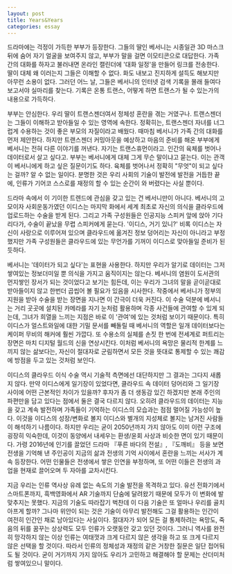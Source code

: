 ```yaml
---
layout: post
title: Years&Years
categories: essay
---
```


드라마에는 걱정이 가득한 부부가 등장한다. 그들의 딸인 베서니는 시종일관 3D 마스크 뒤에 숨어 자기 얼굴을 보여주지 않고, 부부가 말을 걸면 이모티콘으로 대답한다. 가족 간의 대화를 하자고 불러내면 온라인 캘린더에 '대화 일정'을 만들어 링크를 전송한다. 딸이 대체 왜 이러는지 그들은 이해할 수 없다. 화도 내보고 진지하게 설득도 해보지만 아무런 소용이 없다. 그러던 어느 날, 그들은 베서니의 인터넷 검색 기록을 몰래 들여다 보고서야 실마리를 찾는다. 기록은 온통 트랜스, 어떻게 하면 트랜스가 될 수 있는가의 내용으로 가득하다. 

부부는 안심한다. 우리 딸이 트랜스젠더여서 정체성 혼란을 겪는 거였구나. 트랜스젠더는 그들이 이해하고 받아들일 수 있는 영역에 속한다. 정확히는, 트랜스젠더 자녀를 너그럽게 수용하는 것이 좋은 부모의 자질이라고 배웠다. 때마침 베서니가 가족 간의 대화를 먼저 제안한다. 하지만 트랜스젠더 커밍아웃을 예상하고 마음의 준비를 해온 부부에게 베서니는 전혀 다른 이야기를 꺼낸다. 자기는 트랜스휴먼이라고. 인간의 육체를 벗어나 데이터로서 살고 싶다고. 부부는 베서니에게 대체 그게 무슨 말이냐고 묻는다. 이는 관객이 베서니에게 하고 싶은 질문이기도 하다. 육체를 벗어나서 정확히 "무엇"이 되고 싶다는 걸까? 알 수 없는 일이다. 분명한 것은 우리 사회의 기술이 발전에 발전을 거듭한 끝에, 인류가 기어코 스스로를 재정의 할 수 있는 순간이 와 버렸다는 사실 뿐이다.

드라마 속에서 이 기이한 트렌드에 관심을 갖고 있는 건 베서니만이 아니다. 베서니의 고모이자 사회운동가였던 이디스는 마지막 화에서 세계 최초로 자신의 의식을 클라우드에 업로드하는 수술을 받게 된다. 그리고 가족 구성원들은 인공지능 스피커 앞에 앉아 기다리다가, 수술이 끝났을 무렵 스피커에게 묻는다. '이디스, 거기 있니?' 비록 이디스는 자신이 사랑으로 이루어져 있으며 클라우드에 옮겨진 정보 덩어리는 자신이 아니라고 부정했지만 가족 구성원들은 클라우드에 있는 무언가를 기꺼이 이디스로 맞아들일 준비가 된 듯하다. 

베서니는 '데이터가 되고 싶다'는 표현을 사용한다. 하지만 우리가 알기로 데이터는 그저 쌓여있는 정보더미일 뿐 의식을 가지고 움직이지는 않는다. 베서니의 염원이 도서관의 먼지쌓인 장서가 되는 것이었다고 보기는 힘든데, 이는 우리가 그녀의 말을 곧이곧대로 받아들이지 않고 한번더 곱씹어 볼 필요가 있음을 시사한다. 작중에서 베서니가 정부의 지원을 받아 수술을 받는 장면을 지나면 이 간극이 더욱 커진다. 이 수술 덕분에 베서니는 거리 곳곳에 설치된 카메라를 자기 눈처럼 활용하며 각종 사건들에 관여할 수 있게 되는데, 그녀가 희열을 느끼는 지점은 바로 이 '관여'에 있는 것처럼 보이기 때문이다. 특히 이디스가 얼스트와일에 대한 기밀 문서를 빼돌릴 때 베서니의 역할은 일개 데이터보다는 케이퍼 무비의 해커에 훨씬 가깝다. 또 수용소의 실체를 손짓 한 번에 전세계로 퍼트리는 장면은 마치 디지털 월드의 신을 연상시킨다. 이처럼 베서니의 욕망은 물리적 한계를 느끼지 않는 삶보다는, 자신이 절대자로 군림하면서 모든 것을 뜻대로 통제할 수 있는 쾌감에 방점을 두고 있는 것처럼 보인다.

이디스의 클라우드 이식 수술 역시 기술적 측면에선 대단하지만 그 결과는 그다지 새롭지 않다. 만약 이디스에게 일기장이 있었다면, 클라우드 속 데이터 덩어리와 그 일기장 사이에 어떤 근본적인 차이가 있을까? 후자가 좀 더 생동감 있긴 하겠지만 본래 주인의 파편만을 담고 있다는 점에서 둘은 결국 다르지 않다. 오히려 클라우드의 데이터는 지능을 갖고 계속 발전하며 가족들이 기억하는 이디스의 모습과는 점점 멀어질 가능성이 높다. 이것을 이디스의 성장/변화로 볼지 이디스와 별개의 지성체로 볼지는 남겨진 사람들이 해석하기 나름이다. 하지만 우리는 굳이 2050년까지 가지 않아도 이미 이런 구조에 굉장히 익숙한데, 이것이 동양에서 내세우는 환생/윤회 사상과 비슷한 면이 있기 때문이다. 가령 2016년에 인기를 끌었던 드라마 『푸른 바다의 전설』, 『도깨비』 등을 보면 전생을 기억해 낸 주인공이 지금의 삶과 전생의 기억 사이에서 혼란을 느끼는 서사가 계속 등장한다. 어떤 인물들은 전생에서 쌓은 인연을 부정하며, 또 어떤 이들은 전생의 과업을 현재로 끌어오며 두 자아를 교차시킨다. 

지금 우리는 인류 역사상 유례 없는 속도의 기술 발전을 목격하고 있다. 유선 전화기에서 스마트폰까지, 흑백영화에서 AR 기술까지 단숨에 달려왔기 때문에 모두가 이 변화에 발 맞추지는 못했다. 지금의 기술도 따라잡기 벅찬데 이 다음 기술은 또 얼마나 우리를 골치 아프게 할까? 그나마 위안이 되는 것은 기술이 아무리 발전해도 그걸 활용하는 인간이 여전히 인간인 채로 남아있다는 사실이다. 절대자가 되어 모든 걸 통제하려는 욕망도, 죽음의 뒤를 꿈꾸는 상상력도 모두 인류가 오랫동안 갖고 있던 것이다. 그러니 역사를 완전히 망각하지 않는 이상 인류는 여태껏과 크게 다르지 않은 생각을 하고 또 크게 다르지 않은 선택을 할 것이다. 따라서 인류의 정체성과 재정의 같은 거창한 질문은 일단 접어둬도 될 것이다. 굳이 거기까지 가지 않아도 우리가 고민하고 해결해야 할 문제는 산더미처럼 쌓여있으니 말이다.